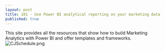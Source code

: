 ```yaml
---
layout: post
title: 101 - Use Power BI analytical reporting on your marketing data
published: true
---
```


This site provides all the resources that show how to build Marketing Analytics with Power BI and offer templates and frameworks.
![CJSchedule.png]({{site.baseurl}}/_posts/Overview-Hero1.png)




